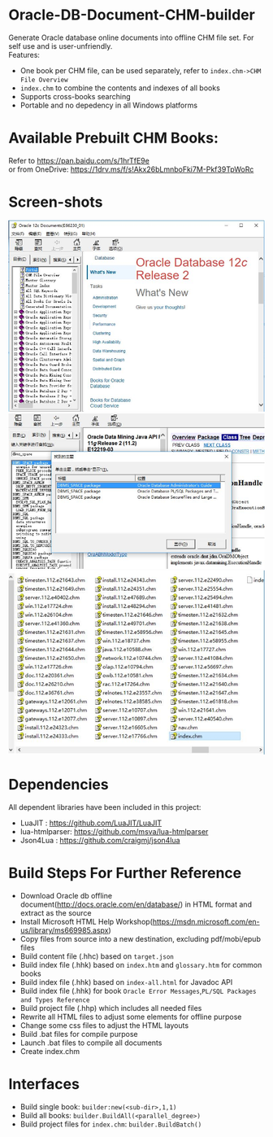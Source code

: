 # Oracle-DB-Document-CHM-builder
Generate Oracle database online documents into offline CHM file set. For self use and is user-unfriendly. 
<br/>Features:
* One book per CHM file, can be used separately, refer to `index.chm->CHM File Overview`
* `index.chm` to combine the contents and indexes of all books
* Supports cross-books searching
* Portable and no depedency in all Windows platforms

# Available Prebuilt CHM Books:
Refer to https://pan.baidu.com/s/1hrTfE9e <br/> or from OneDrive: https://1drv.ms/f/s!Akx26bLmnboFki7M-Pkf39TpWoRc


# Screen-shots
![startup](img/default.jpg)<br/>
![search](img/index.jpg)<br/>
![files](img/filelist.jpg)<br/>

# Dependencies
All dependent libraries have been included in this project:
* LuaJIT        : https://github.com/LuaJIT/LuaJIT
* lua-htmlparser: https://github.com/msva/lua-htmlparser
* Json4Lua      : https://github.com/craigmj/json4lua

# Build Steps For Further Reference
* Download Oracle db offline document(http://docs.oracle.com/en/database/) in HTML format and extract as the source
* Install Microsoft HTML Help Workshop(https://msdn.microsoft.com/en-us/library/ms669985.aspx)
* Copy files from source into a new destination, excluding pdf/mobi/epub files
* Build content file (.hhc) based on `target.json`
* Build index file (.hhk) based on `index.htm` and `glossary.htm` for common books
* Build index file (.hhk) based on  `index-all.html` for Javadoc API
* Build index file (.hhk) for book `Oracle Error Messages`,`PL/SQL Packages and Types Reference`
* Build project file (.hhp) which includes all needed files
* Rewrite all HTML files to adjust some elements for offline purpose
* Change some css files to adjust the HTML layouts
* Build .bat files for compile purpose
* Launch .bat files to compile all documents
* Create index.chm 

# Interfaces
* Build single book: `builder:new(<sub-dir>,1,1)`
* Build all books:   `builder.BuildAll(<parallel_degree>)`
* Build project files for `index.chm`: `builder.BuildBatch()`